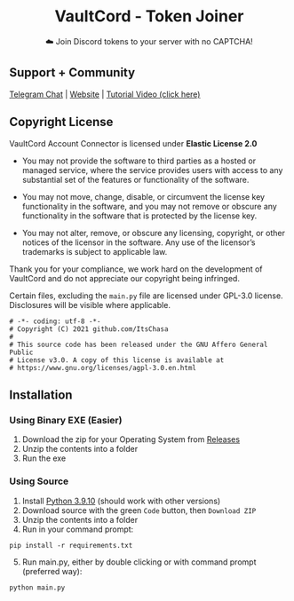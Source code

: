 <div align="center">
    <h1>VaultCord - Token Joiner</h1>
    <p>☁️ Join Discord tokens to your server with no CAPTCHA!</p>
</div>

## Support + Community
[Telegram Chat](https://t.me/vaultcode) | [Website](https://vaultcord.com/) | [Tutorial Video (click here)](https://www.youtube.com/watch?v=th1QQlxiyTs)

## Copyright License

VaultCord Account Connector is licensed under **Elastic License 2.0**

* You may not provide the software to third parties as a hosted or managed
service, where the service provides users with access to any substantial set of
the features or functionality of the software.

* You may not move, change, disable, or circumvent the license key functionality
in the software, and you may not remove or obscure any functionality in the
software that is protected by the license key.

* You may not alter, remove, or obscure any licensing, copyright, or other notices
of the licensor in the software. Any use of the licensor’s trademarks is subject
to applicable law.

Thank you for your compliance, we work hard on the development of VaultCord and do not appreciate our copyright being infringed.


Certain files, excluding the `main.py` file are licensed under GPL-3.0 license. Disclosures will be visible where applicable.

```
# -*- coding: utf-8 -*-
# Copyright (C) 2021 github.com/ItsChasa
#
# This source code has been released under the GNU Affero General Public
# License v3.0. A copy of this license is available at
# https://www.gnu.org/licenses/agpl-3.0.en.html
```

## Installation
### Using Binary EXE (Easier)
1. Download the zip for your Operating System from [Releases](https://github.com/VaultCord/Account-Connector/releases)
2. Unzip the contents into a folder
3. Run the exe

### Using Source
1. Install [Python 3.9.10](https://www.python.org/downloads/release/python-3910/) (should work with other versions)
2. Download source with the green `Code` button, then `Download ZIP`
3. Unzip the contents into a folder
4. Run in your command prompt:
```
pip install -r requirements.txt
```
5. Run main.py, either by double clicking or with command prompt (preferred way):
```
python main.py
```
